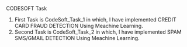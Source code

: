 CODESOFT Task
1) First Task is CodeSoft_Task_1 in which, I have implemented CREDIT CARD FRAUD DETECTION Using Meachine Learning.
2) Second Task is CodeSoft_Task_2 in which, I have implemented SPAM SMS/GMAIL DETECTION Using Meachine Learning.
